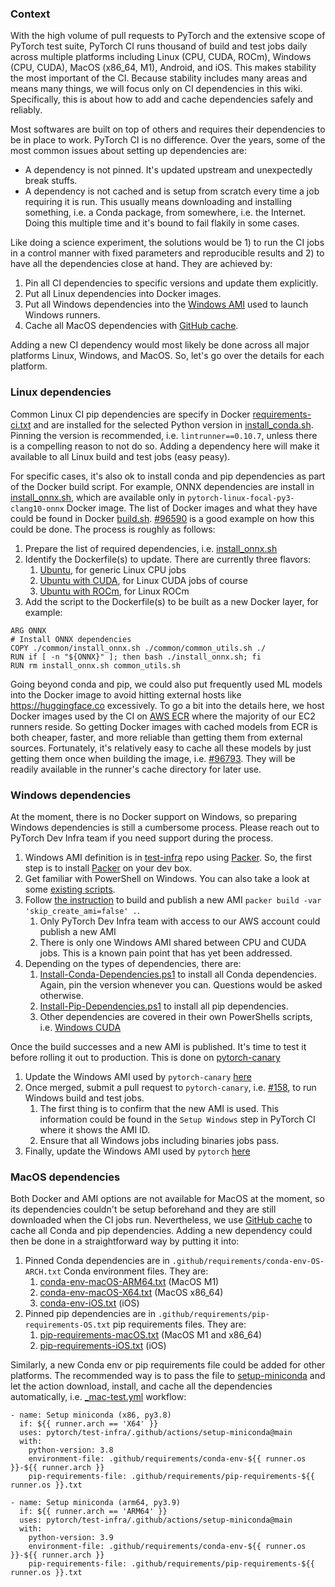 ### Context
With the high volume of pull requests to PyTorch and the extensive scope of PyTorch test suite, PyTorch CI runs thousand of build and test jobs daily across multiple platforms including Linux (CPU, CUDA, ROCm), Windows (CPU, CUDA), MacOS (x86_64, M1), Android, and iOS.  This makes stability the most important of the CI.  Because stability includes many areas and means many things, we will focus only on CI dependencies in this wiki.  Specifically, this is about how to add and cache dependencies safely and reliably.

Most softwares are built on top of others and requires their dependencies to be in place to work.  PyTorch CI is no difference.  Over the years, some of the most common issues about setting up dependencies are:

* A dependency is not pinned.  It's updated upstream and unexpectedly break stuffs.
* A dependency is not cached and is setup from scratch every time a job requiring it is run.  This usually means downloading and installing something, i.e. a Conda package, from somewhere, i.e. the Internet.  Doing this multiple time and it's bound to fail flakily in some cases.

Like doing a science experiment, the solutions would be 1) to run the CI jobs in a control manner with fixed parameters and reproducible results and 2) to have all the dependencies close at hand.  They are achieved by:

1. Pin all CI dependencies to specific versions and update them explicitly.
1. Put all Linux dependencies into Docker images.
1. Put all Windows dependencies into the [Windows AMI](https://github.com/pytorch/test-infra/tree/main/aws/ami/windows) used to launch Windows runners.
1. Cache all MacOS dependencies with [GitHub cache](https://docs.github.com/en/actions/using-workflows/caching-dependencies-to-speed-up-workflows).

Adding a new CI dependency would most likely be done across all major platforms Linux, Windows, and MacOS.  So, let's go over the details for each platform.

### Linux dependencies
Common Linux CI pip dependencies are specify in Docker [requirements-ci.txt](https://github.com/pytorch/pytorch/blob/master/.ci/docker/requirements-ci.txt) and are installed for the selected Python version in [install_conda.sh](https://github.com/pytorch/pytorch/blob/master/.ci/docker/common/install_conda.sh#L90).  Pinning the version is recommended, i.e. `lintrunner==0.10.7`, unless there is a compelling reason to not do so.  Adding a dependency here will make it available to all Linux build and test jobs (easy peasy).

For specific cases, it's also ok to install conda and pip dependencies as part of the Docker build script.  For example, ONNX dependencies are install in [install_onnx.sh](https://github.com/pytorch/pytorch/blob/master/.ci/docker/common/install_onnx.sh), which are available only in `pytorch-linux-focal-py3-clang10-onnx` Docker image.  The list of Docker images and what they have could be found in Docker [build.sh](https://github.com/pytorch/pytorch/blob/master/.ci/docker/build.sh).  [#96590](https://github.com/pytorch/pytorch/pull/96590) is a good example on how this could be done.  The process is roughly as follows:

1. Prepare the list of required dependencies, i.e. [install_onnx.sh](https://github.com/pytorch/pytorch/blob/master/.ci/docker/common/install_onnx.sh)
1. Identify the Dockerfile(s) to update.  There are currently three flavors:
    1. [Ubuntu](https://github.com/pytorch/pytorch/blob/master/.ci/docker/ubuntu/Dockerfile), for generic Linux CPU jobs
    1. [Ubuntu with CUDA](https://github.com/pytorch/pytorch/blob/master/.ci/docker/ubuntu-cuda/Dockerfile), for Linux CUDA jobs of course
    1. [Ubuntu with ROCm](https://github.com/pytorch/pytorch/blob/master/.ci/docker/ubuntu-rocm/Dockerfile), for Linux ROCm
1. Add the script to the Dockerfile(s) to be built as a new Docker layer, for example:
```
ARG ONNX
# Install ONNX dependencies
COPY ./common/install_onnx.sh ./common/common_utils.sh ./
RUN if [ -n "${ONNX}" ]; then bash ./install_onnx.sh; fi
RUN rm install_onnx.sh common_utils.sh
```

Going beyond conda and pip, we could also put frequently used ML models into the Docker image to avoid hitting external hosts like https://huggingface.co excessively.  To go a bit into the details here, we host Docker images used by the CI on [AWS ECR](https://aws.amazon.com/ecr/) where the majority of our EC2 runners reside.  So getting Docker images with cached models from ECR is both cheaper, faster, and more reliable than getting them from external sources.  Fortunately, it's relatively easy to cache all these models by just getting them once when building the image, i.e. [#96793](https://github.com/pytorch/pytorch/pull/96793).  They will be readily available in the runner's cache directory for later use.

### Windows dependencies
At the moment, there is no Docker support on Windows, so preparing Windows dependencies is still a cumbersome process.  Please reach out to PyTorch Dev Infra team if you need support during the process.

1. Windows AMI definition is in [test-infra](https://github.com/pytorch/test-infra/blob/main/aws/ami/windows/windows.pkr.hcl) repo using [Packer](https://developer.hashicorp.com/packer).  So, the first step is to install [Packer](https://developer.hashicorp.com/packer/downloads) on your dev box.
1. Get familiar with PowerShell on Windows.  You can also take a look at some [existing scripts](https://github.com/pytorch/test-infra/tree/main/aws/ami/windows/scripts/Installers).
1. Follow [the instruction](https://github.com/pytorch/test-infra/tree/main/aws/ami/windows) to build and publish a new AMI `packer build -var 'skip_create_ami=false' .`.
    1. Only PyTorch Dev Infra team with access to our AWS account could publish a new AMI
    1. There is only one Windows AMI shared between CPU and CUDA jobs.  This is a known pain point that has yet been addressed.
1. Depending on the types of dependencies, there are:
    1. [Install-Conda-Dependencies.ps1](https://github.com/pytorch/test-infra/blob/main/aws/ami/windows/scripts/Installers/Install-Conda-Dependencies.ps1) to install all Conda dependencies.  Again, pin the version whenever you can.  Questions would be asked otherwise.
    1. [Install-Pip-Dependencies.ps1](https://github.com/pytorch/test-infra/blob/main/aws/ami/windows/scripts/Installers/Install-Pip-Dependencies.ps1) to install all pip dependencies.
    1. Other dependencies are covered in their own PowerShells scripts, i.e. [Windows CUDA](https://github.com/pytorch/test-infra/blob/main/aws/ami/windows/scripts/Installers/Install-CUDA-Tools.ps1)

Once the build successes and a new AMI is published.  It's time to test it before rolling it out to production.  This is done on [pytorch-canary](https://github.com/pytorch/pytorch-canary)

1. Update the Windows AMI used by `pytorch-canary` [here](https://github.com/fairinternal/pytorch-gha-infra/blob/main/runners/canary.tf#L78)
1. Once merged, submit a pull request to `pytorch-canary`, i.e. [#158](https://github.com/pytorch/pytorch-canary/pull/158), to run Windows build and test jobs.
    1. The first thing is to confirm that the new AMI is used. This information could be found in the `Setup Windows` step in PyTorch CI where it shows the AMI ID.
    1. Ensure that all Windows jobs including binaries jobs pass.
1. Finally, update the Windows AMI used by `pytorch` [here](https://github.com/fairinternal/pytorch-gha-infra/blob/main/runners/main.tf#L89)

### MacOS dependencies
Both Docker and AMI options are not available for MacOS at the moment, so its dependencies couldn't be setup beforehand and they are still downloaded when the CI jobs run.  Nevertheless, we use [GitHub cache](https://docs.github.com/en/actions/using-workflows/caching-dependencies-to-speed-up-workflows) to cache all Conda and pip dependencies.  Adding a new dependency could then be done in a straightforward way by putting it into:

1. Pinned Conda dependencies are in `.github/requirements/conda-env-OS-ARCH.txt` Conda environment files.  They are:
    1. [conda-env-macOS-ARM64.txt](https://github.com/pytorch/pytorch/blob/master/.github/requirements/conda-env-macOS-ARM64) (MacOS M1)
    1. [conda-env-macOS-X64.txt](https://github.com/pytorch/pytorch/blob/master/.github/requirements/conda-env-macOS-X64) (MacOS x86_64)
    1. [conda-env-iOS.txt](https://github.com/pytorch/pytorch/blob/master/.github/requirements/conda-env-iOS) (iOS)
1. Pinned pip dependencies are in `.github/requirements/pip-requirements-OS.txt` pip requirements files.  They are:
    1. [pip-requirements-macOS.txt](https://github.com/pytorch/pytorch/blob/master/.github/requirements/pip-requirements-macOS.txt) (MacOS M1 and x86_64)
    1. [pip-requirements-iOS.txt](https://github.com/pytorch/pytorch/blob/master/.github/requirements/pip-requirements-iOS.txt) (iOS)

Similarly, a new Conda env or pip requirements file could be added for other platforms.  The recommended way is to pass the file to [setup-miniconda](https://github.com/pytorch/test-infra/tree/main/.github/actions/setup-miniconda) and let the action download, install, and cache all the dependencies automatically, i.e. [_mac-test.yml](https://github.com/pytorch/pytorch/blob/master/.github/workflows/_mac-test.yml#L109-L123) workflow:

```
- name: Setup miniconda (x86, py3.8)
  if: ${{ runner.arch == 'X64' }}
  uses: pytorch/test-infra/.github/actions/setup-miniconda@main
  with:
    python-version: 3.8
    environment-file: .github/requirements/conda-env-${{ runner.os }}-${{ runner.arch }}
    pip-requirements-file: .github/requirements/pip-requirements-${{ runner.os }}.txt

- name: Setup miniconda (arm64, py3.9)
  if: ${{ runner.arch == 'ARM64' }}
  uses: pytorch/test-infra/.github/actions/setup-miniconda@main
  with:
    python-version: 3.9
    environment-file: .github/requirements/conda-env-${{ runner.os }}-${{ runner.arch }}
    pip-requirements-file: .github/requirements/pip-requirements-${{ runner.os }}.txt
```
